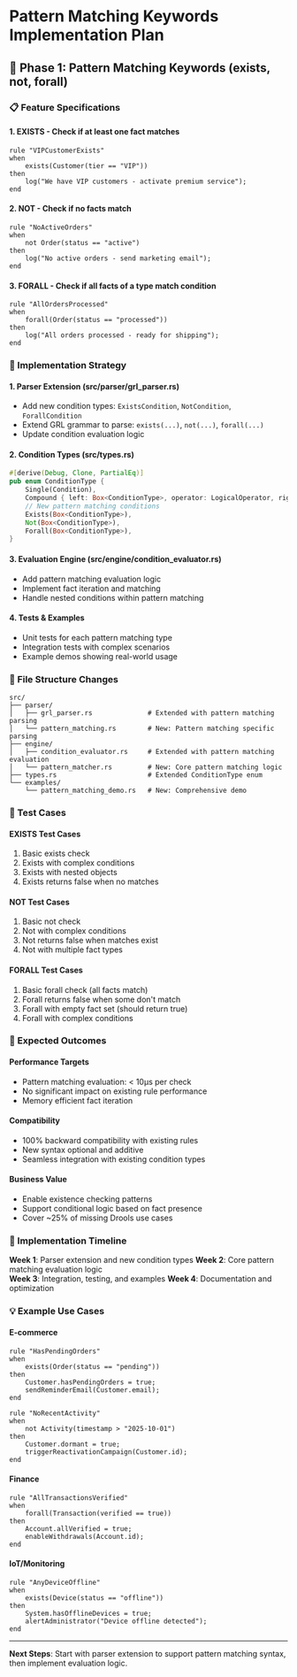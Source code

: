 # Pattern Matching Keywords Implementation Plan

## 🎯 Phase 1: Pattern Matching Keywords (exists, not, forall)

### 📋 Feature Specifications

#### 1. **EXISTS** - Check if at least one fact matches
```grl
rule "VIPCustomerExists"
when
    exists(Customer(tier == "VIP"))
then
    log("We have VIP customers - activate premium service");
end
```

#### 2. **NOT** - Check if no facts match
```grl
rule "NoActiveOrders"
when
    not Order(status == "active")
then
    log("No active orders - send marketing email");
end
```

#### 3. **FORALL** - Check if all facts of a type match condition
```grl
rule "AllOrdersProcessed"
when
    forall(Order(status == "processed"))
then
    log("All orders processed - ready for shipping");
end
```

### 🔧 Implementation Strategy

#### 1. **Parser Extension** (src/parser/grl_parser.rs)
- Add new condition types: `ExistsCondition`, `NotCondition`, `ForallCondition`
- Extend GRL grammar to parse: `exists(...)`, `not(...)`, `forall(...)`
- Update condition evaluation logic

#### 2. **Condition Types** (src/types.rs)
```rust
#[derive(Debug, Clone, PartialEq)]
pub enum ConditionType {
    Single(Condition),
    Compound { left: Box<ConditionType>, operator: LogicalOperator, right: Box<ConditionType> },
    // New pattern matching conditions
    Exists(Box<ConditionType>),
    Not(Box<ConditionType>),
    Forall(Box<ConditionType>),
}
```

#### 3. **Evaluation Engine** (src/engine/condition_evaluator.rs)
- Add pattern matching evaluation logic
- Implement fact iteration and matching
- Handle nested conditions within pattern matching

#### 4. **Tests & Examples**
- Unit tests for each pattern matching type
- Integration tests with complex scenarios
- Example demos showing real-world usage

### 📂 File Structure Changes

```
src/
├── parser/
│   ├── grl_parser.rs              # Extended with pattern matching parsing
│   └── pattern_matching.rs        # New: Pattern matching specific parsing
├── engine/
│   ├── condition_evaluator.rs     # Extended with pattern matching evaluation
│   └── pattern_matcher.rs         # New: Core pattern matching logic
├── types.rs                       # Extended ConditionType enum
└── examples/
    └── pattern_matching_demo.rs   # New: Comprehensive demo
```

### 🧪 Test Cases

#### EXISTS Test Cases
1. Basic exists check
2. Exists with complex conditions
3. Exists with nested objects
4. Exists returns false when no matches

#### NOT Test Cases  
1. Basic not check
2. Not with complex conditions
3. Not returns false when matches exist
4. Not with multiple fact types

#### FORALL Test Cases
1. Basic forall check (all facts match)
2. Forall returns false when some don't match
3. Forall with empty fact set (should return true)
4. Forall with complex conditions

### 🎯 Expected Outcomes

#### Performance Targets
- Pattern matching evaluation: < 10µs per check
- No significant impact on existing rule performance
- Memory efficient fact iteration

#### Compatibility
- 100% backward compatibility with existing rules
- New syntax optional and additive
- Seamless integration with existing condition types

#### Business Value
- Enable existence checking patterns
- Support conditional logic based on fact presence
- Cover ~25% of missing Drools use cases

### 🚀 Implementation Timeline

**Week 1**: Parser extension and new condition types
**Week 2**: Core pattern matching evaluation logic  
**Week 3**: Integration, testing, and examples
**Week 4**: Documentation and optimization

### 💡 Example Use Cases

#### E-commerce
```grl
rule "HasPendingOrders"
when
    exists(Order(status == "pending"))
then
    Customer.hasPendingOrders = true;
    sendReminderEmail(Customer.email);
end

rule "NoRecentActivity"
when
    not Activity(timestamp > "2025-10-01")
then
    Customer.dormant = true;
    triggerReactivationCampaign(Customer.id);
end
```

#### Finance
```grl
rule "AllTransactionsVerified"
when
    forall(Transaction(verified == true))
then
    Account.allVerified = true;
    enableWithdrawals(Account.id);
end
```

#### IoT/Monitoring
```grl
rule "AnyDeviceOffline"
when
    exists(Device(status == "offline"))
then
    System.hasOfflineDevices = true;
    alertAdministrator("Device offline detected");
end
```

---

**Next Steps**: Start with parser extension to support pattern matching syntax, then implement evaluation logic.
